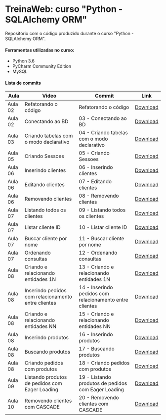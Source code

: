 # TreinaWeb: curso "Python - SQLAlchemy ORM"

Repositório com o código produzido durante o curso "Python - SQLAlchemy ORM".

#### Ferramentas utilizadas no curso:
  - Python 3.6
  - PyCharm Community Edition
  - MySQL

#### Lista de commits
Aula | Video | Commit | Link 
------ | ------ | ------ | ------ 
Aula 02| Refatorando o código | Refatorando o código | [Download](https://github.com/treinaweb/treinaweb-python-sqlalchemy/archive/52c77e96462dc2f9a42fa481fbaa8133e3cf4931.zip) 
Aula 02| Conectando ao BD | 03 - Conectando ao BD | [Download](https://github.com/treinaweb/treinaweb-python-sqlalchemy/archive/507aa506471ec93a3fb3c9a18d08ed135dfaf289.zip) 
Aula 03| Criando tabelas com o modo declarativo | 04 - Criando tabelas com o modo declarativo | [Download](https://github.com/treinaweb/treinaweb-python-sqlalchemy/archive/209fbbfbf88da7e1448d7fecd9bc15f99fb738dd.zip) 
Aula 05| Criando Sessoes | 05 - Criando Sessoes | [Download](https://github.com/treinaweb/treinaweb-python-sqlalchemy/archive/0c9145fca963292702f2391ca965d291f423e136.zip) 
Aula 06| Inserindo clientes | 06 - Inserindo clientes | [Download](https://github.com/treinaweb/treinaweb-python-sqlalchemy/archive/0df119c905cd3fa0b67be4624ff4e086e699bd06.zip) 
Aula 06| Editando clientes | 07 - Editando clientes | [Download](https://github.com/treinaweb/treinaweb-python-sqlalchemy/archive/1f897ec1070fad9e5e9407497c5a40fe18de4734.zip) 
Aula 06| Removendo clientes | 08 - Removendo clientes | [Download](https://github.com/treinaweb/treinaweb-python-sqlalchemy/archive/a6b8e813060fc3e704dc174e3e19ea3f71528309.zip) 
Aula 07| Listando todos os clientes | 09 - Listando todos os clientes | [Download](https://github.com/treinaweb/treinaweb-python-sqlalchemy/archive/3dd6975cc21d8b86425f15316a39666d98c26e1e.zip) 
Aula 07| Listar cliente ID | 10 - Listar cliente ID | [Download](https://github.com/treinaweb/treinaweb-python-sqlalchemy/archive/682669fdd82259f4652d7ddc0bbdf595d8f0879c.zip) 
Aula 07| Buscar cliente por nome | 11 - Buscar cliente por nome | [Download](https://github.com/treinaweb/treinaweb-python-sqlalchemy/archive/a3e9cfd955378f005b15b8bdf9fadeb8148d592a.zip) 
Aula 07| Ordenando consultas | 12 - Ordenando consultas | [Download](https://github.com/treinaweb/treinaweb-python-sqlalchemy/archive/9688e6551835f0e6522475ea0ed79c72bb5b21c2.zip) 
Aula 08| Criando e relacionando entidades 1N | 13 - Criando e relacionando entidades 1N | [Download](https://github.com/treinaweb/treinaweb-python-sqlalchemy/archive/107603f8f5b6a738da1376123dd44030db2667f7.zip) 
Aula 08| Inserindo pedidos com relacionamento entre clientes | 14 - Inserindo pedidos com relacionamento entre clientes | [Download](https://github.com/treinaweb/treinaweb-python-sqlalchemy/archive/a5616bce0e2a4c18f0d98199730e3eb6125ef07a.zip) 
Aula 08| Criando e relacionando entidades NN | 15 - Criando e relacionando entidades NN | [Download](https://github.com/treinaweb/treinaweb-python-sqlalchemy/archive/a0b8d57aa51b14b0e85a54edd50a9402f35e867d.zip) 
Aula 08| Inserindo produtos | 16 - Inserindo produtos | [Download](https://github.com/treinaweb/treinaweb-python-sqlalchemy/archive/7f372f29fad71692f7c879467b16d788a9da90a4.zip) 
Aula 08| Buscando produtos | 17 - Buscando produtos | [Download](https://github.com/treinaweb/treinaweb-python-sqlalchemy/archive/01de3b40c5ac1c33c4456840c75537576f88d14d.zip) 
Aula 08| Criando pedidos com produtos | 18 - Criando pedidos com produtos | [Download](https://github.com/treinaweb/treinaweb-python-sqlalchemy/archive/6e6226d0f0d276021e46699152617931fe1e1b3a.zip) 
Aula 09| Listando produtos de pedidos com Eager Loading | 19 - Listando produtos de pedidos com Eager Loading | [Download](https://github.com/treinaweb/treinaweb-python-sqlalchemy/archive/0e2ce70c4a7c78e2e2cf333f30a01abc73265594.zip) 
Aula 10| Removendo clientes com CASCADE | 20 - Removendo clientes com CASCADE | [Download](https://github.com/treinaweb/treinaweb-python-sqlalchemy/archive/e50aaaece1ab11fd148c2b7d0c77bda344312b40.zip) 

